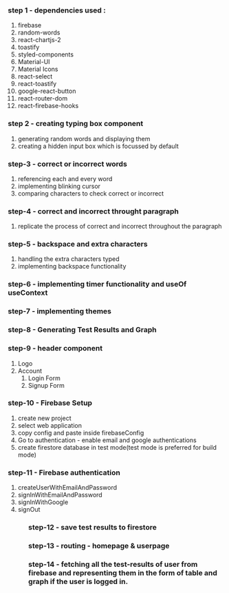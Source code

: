 ### step 1 - dependencies used :
<ol>
    <li>firebase</li>
    <li>random-words</li>
    <li>react-chartjs-2</li>
    <li>toastify</li>
    <li>styled-components</li>
    <li>Material-UI</li>
    <li>Material Icons</li>
    <li>react-select</li>
    <li>react-toastify</li>
    <li>google-react-button</li>
    <li>react-router-dom</li>
    <li>react-firebase-hooks</li>
</ol>

### step 2 - creating typing box component
<ol>
    <li>generating random words and displaying them</li>
    <li>creating a hidden input box which is focussed by default</li>
</ol>

### step-3 - correct or incorrect words
<ol>
    <li>referencing each and every word</li>
    <li>implementing blinking cursor</li>
    <li>comparing characters to check correct or incorrect</li>
</ol>

### step-4 - correct and incorrect throught paragraph
<ol>
    <li>replicate the process of correct and incorrect throughout the paragraph</li>
</ol>

### step-5 - backspace and extra characters
<ol>
    <li>handling the extra characters typed</li>
    <li>implementing backspace functionality</li>
</ol>

### step-6 - implementing timer functionality and useOf useContext

### step-7 - implementing themes 

### step-8 - Generating Test Results and Graph

### step-9 - header component
<ol>
    <li>Logo</li>
    <li>Account
        <ol>
            <li>Login Form</li>
            <li>Signup Form</li>
        </ol>
    </li>
</ol>

### step-10 - Firebase Setup
<ol>
    <li>create new project</li>
    <li>select web application</li>
    <li>copy config and paste inside firebaseConfig</li>
    <li>Go to authentication - enable email and google authentications</li>
    <li>create firestore database in test mode(test mode is preferred for build mode)</li>
</ol>

### step-11 - Firebase authentication
<ol>
    <li>createUserWithEmailAndPassword</li>
    <li>signInWithEmailAndPassword</li>
    <li>signInWithGoogle</li>
    <li>signOut</li>
<ol>

### step-12 - save test results to firestore

### step-13 - routing - homepage & userpage

### step-14 - fetching all the test-results of user from firebase and representing them in the form of table and graph if the user is logged in.

